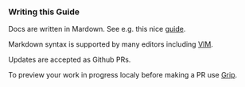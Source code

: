 ### Writing this Guide

Docs are written in Mardown. See e.g. this nice [guide](https://guides.github.com/features/mastering-markdown/).

Markdown syntax is supported by many editors including [VIM](http://www.vim.org/).

Updates are accepted as Github PRs.

To preview your work in progress localy before making a PR use [Grip](https://github.com/joeyespo/grip).


